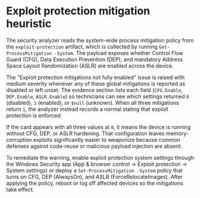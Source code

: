 # Exploit protection mitigation heuristic

The security analyzer reads the system-wide process mitigation policy from the
`exploit-protection` artifact, which is collected by running
`Get-ProcessMitigation -System`. The payload exposes whether Control Flow Guard
(CFG), Data Execution Prevention (DEP), and mandatory Address Space Layout
Randomization (ASLR) are enabled across the device.

The "Exploit protection mitigations not fully enabled" issue is raised with
medium severity whenever any of these global mitigations is reported as disabled
or left unset. The evidence section lists each field (`CFG.Enable`,
`DEP.Enable`, `ASLR.Enable`) so technicians can see which settings returned `0`
(disabled), `1` (enabled), or `$null` (unknown). When all three mitigations
return `1`, the analyzer instead records a normal stating that exploit
protection is enforced.

If the card appears with all three values at `0`, it means the device is running
without CFG, DEP, or ASLR hardening. That configuration leaves memory-corruption
exploits significantly easier to weaponize because common defenses against
code-reuse or malicious payload injection are absent.

To remediate the warning, enable exploit protection system settings through the
Windows Security app (App & browser control → Exploit protection → System
settings) or deploy a `Set-ProcessMitigation -System` policy that turns on CFG,
DEP (AlwaysOn), and ASLR (ForceRelocateImages). After applying the policy, reboot
or log off affected devices so the mitigations take effect.
